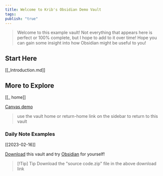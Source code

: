 ```yaml
---
title: Welcome to Krib's Obsidian Demo Vault
tags: 
publish: "true"
---
```



>Welcome to this example vault! Not everything that appears here is perfect or 100% complete, but I hope to add to it over time! Hope you can gain some insight into how Obsidian might be useful to you!
## Start Here
[[_Introduction.md]]


## More to Explore
[[_ home]]


[Canvas demo](https://demovault.kribbitt.cc/return-home.html)
> use the vault home or return-home link on the sidebar to return to this vault
### Daily Note Examples
[[2023-02-16]]


[Download](https://github.com/Kribbage/krib-demovault-quartz/releases) this vault and try [Obsidian](https://obsidian.md) for yourself!

>[!Tip] Tip
>Download the "source code.zip" file in the above download link